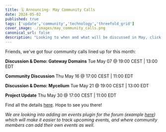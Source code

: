 ```yaml
---
title: 🗓 Announcing- May Community Calls
date: 2024-05-02
published: true
tags: ['update','community','technology','threefold_grid']
cover_image: ./images/may_community_calls.png
canonical_url: false
description: "Looking to when and what will be discussed in May, click here to see the schedule for our community calls. Save the Date."
---
```


Friends, we've got four community calls lined up for this month:

**Discussion & Demo: Gateway Domains**
Tue May 07 @ 19:00 CEST | 13:00 EDT

**Community Discussion**
Thu May 16 @ 17:00 CEST | 11:00 EDT

**Discussion & Demo: Mycelium**
Tue May 21 @ 19:00 CEST | 13:00 EDT

**Project Update**
Thu May 30 @ 17:00 CEST | 11:00 EDT

Find all the details [here](https://forum.threefold.io/t/community-call-schedule-for-may-2024/4324). Hope to see you there!

*We are looking into adding an events plugin for the forum (example [here](https://community.coops.tech/calendar)) which will make it easier to track upcoming events, and where community members can add their own events as well.*